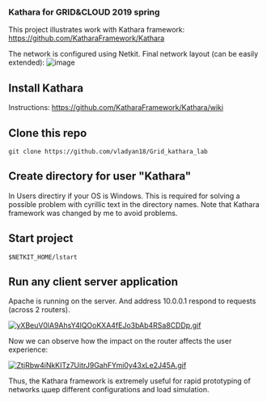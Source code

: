 ### Kathara for GRID&CLOUD 2019 spring

This project illustrates work with Kathara framework:
https://github.com/KatharaFramework/Kathara

The network is configured using Netkit. Final network layout (can be easily extended):
<img src="https://i.ibb.co/QdLQjjQ/image.png" alt="image" border="0"></a>

## Install Kathara
Instructions:
https://github.com/KatharaFramework/Kathara/wiki

## Clone this repo
``` 
git clone https://github.com/vladyan18/Grid_kathara_lab
``` 

## Create directory for user "Kathara"
In Users directiry if your OS is Windows. This is required for solving a possible problem with cyrillic text in the directory names.
Note that Kathara framework was changed by me to avoid problems.

## Start project
``` 
$NETKIT_HOME/lstart
``` 

## Run any client server application
Apache is running on the server. And address 10.0.0.1 respond to requests (across 2 routers).


[![yXBeuV0lA9AhsY4lQOoKXA4fEJo3bAb4RSa8CDDp.gif](https://s3.gifyu.com/images/yXBeuV0lA9AhsY4lQOoKXA4fEJo3bAb4RSa8CDDp.gif)](https://gifyu.com/image/9Rjh)

Now we can observe how the impact on the router affects the user experience:

[![ZtjRbw4iNkKITz7UitrJ9GahFYmi0y43xLe2J45A.gif](https://s3.gifyu.com/images/ZtjRbw4iNkKITz7UitrJ9GahFYmi0y43xLe2J45A.gif)](https://gifyu.com/image/9Rja)

Thus, the Kathara framework is extremely useful for rapid prototyping of networks цшер different configurations and load simulation.
